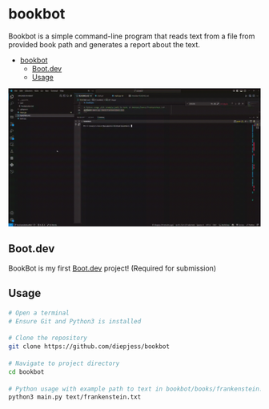 


# bookbot

Bookbot is a simple command-line program that reads text from a file from provided book path and generates a report about the text.
- [bookbot](#bookbot)
  - [Boot.dev](#bootdev)
  - [Usage](#usage)

![demo](./demo.gif)


## Boot.dev
BookBot is my first [Boot.dev](https://www.boot.dev) project! (Required for submission)

## Usage
```bash
# Open a terminal
# Ensure Git and Python3 is installed

# Clone the repository
git clone https://github.com/diepjess/bookbot

# Navigate to project directory
cd bookbot

# Python usage with example path to text in bookbot/books/frankenstein.txt
python3 main.py text/frankenstein.txt
```
